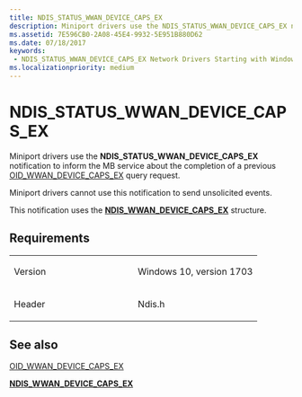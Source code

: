 ```yaml
---
title: NDIS_STATUS_WWAN_DEVICE_CAPS_EX
description: Miniport drivers use the NDIS_STATUS_WWAN_DEVICE_CAPS_EX notification to inform the MB service about the completion of a previous OID_WWAN_DEVICE_CAPS_EX query request.
ms.assetid: 7E596CB0-2A08-45E4-9932-5E951B880D62
ms.date: 07/18/2017
keywords:
 - NDIS_STATUS_WWAN_DEVICE_CAPS_EX Network Drivers Starting with Windows Vista
ms.localizationpriority: medium
---
```


# NDIS\_STATUS\_WWAN\_DEVICE\_CAPS\_EX


Miniport drivers use the **NDIS\_STATUS\_WWAN\_DEVICE\_CAPS\_EX** notification to inform the MB service about the completion of a previous [OID\_WWAN\_DEVICE\_CAPS\_EX](https://docs.microsoft.com/windows-hardware/drivers/network/oid-wwan-device-caps-ex) query request.

Miniport drivers cannot use this notification to send unsolicited events.

This notification uses the [**NDIS\_WWAN\_DEVICE\_CAPS\_EX**](https://docs.microsoft.com/windows-hardware/drivers/ddi/ndiswwan/ns-ndiswwan-_ndis_wwan_device_caps_ex) structure.

Requirements
------------

<table>
<colgroup>
<col width="50%" />
<col width="50%" />
</colgroup>
<tbody>
<tr class="odd">
<td><p>Version</p></td>
<td><p>Windows 10, version 1703</p></td>
</tr>
<tr class="even">
<td><p>Header</p></td>
<td>Ndis.h</td>
</tr>
</tbody>
</table>

## See also


[OID\_WWAN\_DEVICE\_CAPS\_EX](https://docs.microsoft.com/windows-hardware/drivers/network/oid-wwan-device-caps-ex)

[**NDIS\_WWAN\_DEVICE\_CAPS\_EX**](https://docs.microsoft.com/windows-hardware/drivers/ddi/ndiswwan/ns-ndiswwan-_ndis_wwan_device_caps_ex)

 

 




